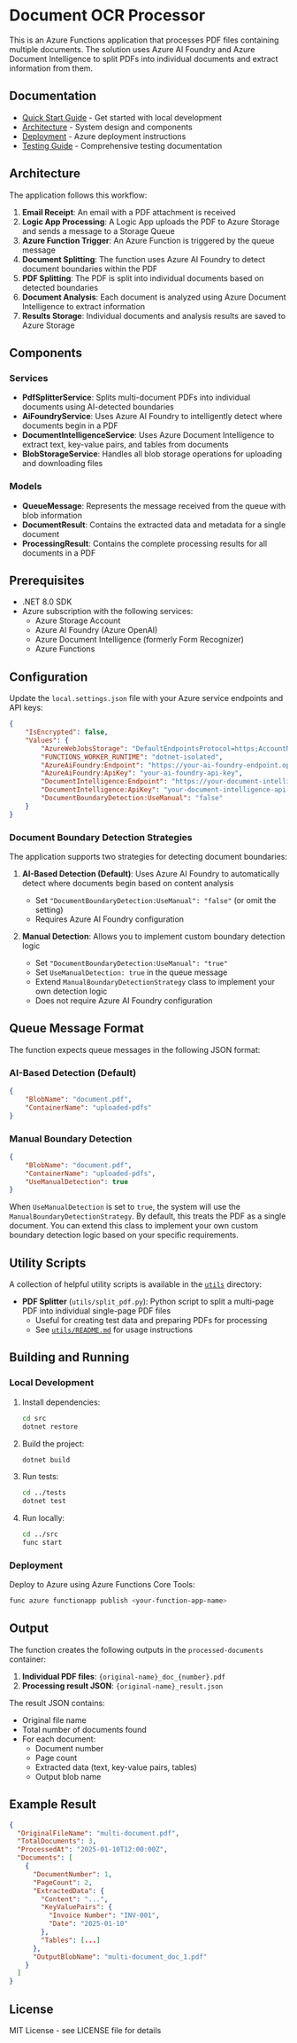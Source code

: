 # Document OCR Processor

This is an Azure Functions application that processes PDF files containing multiple documents. The solution uses Azure AI Foundry and Azure Document Intelligence to split PDFs into individual documents and extract information from them.

## Documentation

- [Quick Start Guide](docs/QUICKSTART.md) - Get started with local development
- [Architecture](docs/ARCHITECTURE.md) - System design and components
- [Deployment](docs/DEPLOYMENT.md) - Azure deployment instructions
- [Testing Guide](docs/TESTING.md) - Comprehensive testing documentation

## Architecture

The application follows this workflow:

1. **Email Receipt**: An email with a PDF attachment is received
2. **Logic App Processing**: A Logic App uploads the PDF to Azure Storage and sends a message to a Storage Queue
3. **Azure Function Trigger**: An Azure Function is triggered by the queue message
4. **Document Splitting**: The function uses Azure AI Foundry to detect document boundaries within the PDF
5. **PDF Splitting**: The PDF is split into individual documents based on detected boundaries
6. **Document Analysis**: Each document is analyzed using Azure Document Intelligence to extract information
7. **Results Storage**: Individual documents and analysis results are saved to Azure Storage

## Components

### Services

- **PdfSplitterService**: Splits multi-document PDFs into individual documents using AI-detected boundaries
- **AiFoundryService**: Uses Azure AI Foundry to intelligently detect where documents begin in a PDF
- **DocumentIntelligenceService**: Uses Azure Document Intelligence to extract text, key-value pairs, and tables from documents
- **BlobStorageService**: Handles all blob storage operations for uploading and downloading files

### Models

- **QueueMessage**: Represents the message received from the queue with blob information
- **DocumentResult**: Contains the extracted data and metadata for a single document
- **ProcessingResult**: Contains the complete processing results for all documents in a PDF

## Prerequisites

- .NET 8.0 SDK
- Azure subscription with the following services:
  - Azure Storage Account
  - Azure AI Foundry (Azure OpenAI)
  - Azure Document Intelligence (formerly Form Recognizer)
  - Azure Functions

## Configuration

Update the `local.settings.json` file with your Azure service endpoints and API keys:

```json
{
    "IsEncrypted": false,
    "Values": {
        "AzureWebJobsStorage": "DefaultEndpointsProtocol=https;AccountName=yourStorageAccount;AccountKey=yourKey;EndpointSuffix=core.windows.net",
        "FUNCTIONS_WORKER_RUNTIME": "dotnet-isolated",
        "AzureAiFoundry:Endpoint": "https://your-ai-foundry-endpoint.openai.azure.com",
        "AzureAiFoundry:ApiKey": "your-ai-foundry-api-key",
        "DocumentIntelligence:Endpoint": "https://your-document-intelligence-endpoint.cognitiveservices.azure.com/",
        "DocumentIntelligence:ApiKey": "your-document-intelligence-api-key",
        "DocumentBoundaryDetection:UseManual": "false"
    }
}
```

### Document Boundary Detection Strategies

The application supports two strategies for detecting document boundaries:

1. **AI-Based Detection (Default)**: Uses Azure AI Foundry to automatically detect where documents begin based on content analysis
   - Set `"DocumentBoundaryDetection:UseManual": "false"` (or omit the setting)
   - Requires Azure AI Foundry configuration

2. **Manual Detection**: Allows you to implement custom boundary detection logic
   - Set `"DocumentBoundaryDetection:UseManual": "true"`
   - Set `UseManualDetection: true` in the queue message
   - Extend `ManualBoundaryDetectionStrategy` class to implement your own detection logic
   - Does not require Azure AI Foundry configuration

## Queue Message Format

The function expects queue messages in the following JSON format:

### AI-Based Detection (Default)
```json
{
    "BlobName": "document.pdf",
    "ContainerName": "uploaded-pdfs"
}
```

### Manual Boundary Detection
```json
{
    "BlobName": "document.pdf",
    "ContainerName": "uploaded-pdfs",
    "UseManualDetection": true
}
```

When `UseManualDetection` is set to `true`, the system will use the `ManualBoundaryDetectionStrategy`. By default, this treats the PDF as a single document. You can extend this class to implement your own custom boundary detection logic based on your specific requirements.

## Utility Scripts

A collection of helpful utility scripts is available in the [`utils`](utils/) directory:

- **PDF Splitter** (`utils/split_pdf.py`): Python script to split a multi-page PDF into individual single-page PDF files
  - Useful for creating test data and preparing PDFs for processing
  - See [`utils/README.md`](utils/README.md) for usage instructions

## Building and Running

### Local Development

1. Install dependencies:
   ```bash
   cd src
   dotnet restore
   ```

2. Build the project:
   ```bash
   dotnet build
   ```

3. Run tests:
   ```bash
   cd ../tests
   dotnet test
   ```

4. Run locally:
   ```bash
   cd ../src
   func start
   ```

### Deployment

Deploy to Azure using Azure Functions Core Tools:

```bash
func azure functionapp publish <your-function-app-name>
```

## Output

The function creates the following outputs in the `processed-documents` container:

1. **Individual PDF files**: `{original-name}_doc_{number}.pdf`
2. **Processing result JSON**: `{original-name}_result.json`

The result JSON contains:
- Original file name
- Total number of documents found
- For each document:
  - Document number
  - Page count
  - Extracted data (text, key-value pairs, tables)
  - Output blob name

## Example Result

```json
{
  "OriginalFileName": "multi-document.pdf",
  "TotalDocuments": 3,
  "ProcessedAt": "2025-01-10T12:00:00Z",
  "Documents": [
    {
      "DocumentNumber": 1,
      "PageCount": 2,
      "ExtractedData": {
        "Content": "...",
        "KeyValuePairs": {
          "Invoice Number": "INV-001",
          "Date": "2025-01-10"
        },
        "Tables": [...]
      },
      "OutputBlobName": "multi-document_doc_1.pdf"
    }
  ]
}
```

## License

MIT License - see LICENSE file for details